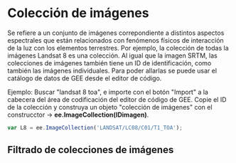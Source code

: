 # Colección de imágenes
Se refiere a un conjunto de imágenes correpondiente a distintos aspectos espectrales que están relacionados con fenómenos físicos de interacción de la luz con los elementos terrestres. Por ejemplo, la colección de todas la imágenes Landsat 8 es una colección. Al igual que la imagen SRTM, las colecciones de imágenes también tiene un ID de identificación, como también las imágenes individuales. Para poder allarlas se puede usar el catálogo de datos de GEE desde el editor de código.

Ejemplo: Buscar "landsat 8 toa", e importe con el botón "Import" a la cabecera del área de codificación del editor de código de GEE. Copie el ID de la colección y construya un objeto "colección de imágenes" con el construcctor -> **ee.ImageCollection(IDimagen)**.
```javascript
var L8 = ee.ImageCollection('LANDSAT/LC08/C01/T1_TOA');
```
## Filtrado de colecciones de imágenes

